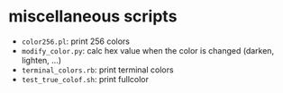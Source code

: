 # miscellaneous scripts

* `color256.pl`: print 256 colors
* `modify_color.py`: calc hex value when the color is changed (darken, lighten, ...)
* `terminal_colors.rb`: print terminal colors
* `test_true_colof.sh`: print fullcolor
